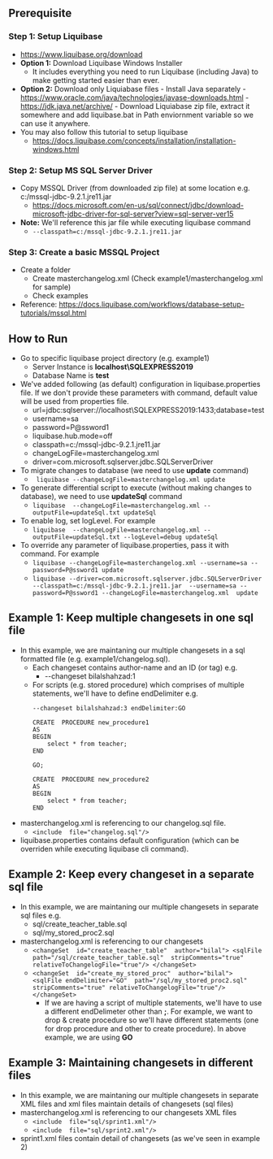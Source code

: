 ## Prerequisite
### Step 1: Setup Liquibase
- https://www.liquibase.org/download
- **Option 1:** Download Liquibase Windows Installer
	- It includes everything you need to run Liquibase (including Java) to make getting started easier than ever.
- **Option 2:** Download only Liquiabase files
		- Install Java separately
			- https://www.oracle.com/java/technologies/javase-downloads.html
			- https://jdk.java.net/archive/ 
		- Download Liquiabase zip file, extract it somewhere and add liquibase.bat in Path enviornment variable so we can use it anywhere.
- You may also follow this tutorial to setup liquibase
	- https://docs.liquibase.com/concepts/installation/installation-windows.html

### Step 2: Setup MS SQL Server Driver
- Copy MSSQL Driver (from downloaded zip file) at some location e.g. c:/mssql-jdbc-9.2.1.jre11.jar
	- https://docs.microsoft.com/en-us/sql/connect/jdbc/download-microsoft-jdbc-driver-for-sql-server?view=sql-server-ver15
- **Note:** We'll reference this jar file while executing liquibase command
	- ```--classpath=c:/mssql-jdbc-9.2.1.jre11.jar```

### Step 3: Create a basic MSSQL Project
- Create a folder 
	- Create masterchangelog.xml (Check example1/masterchangelog.xml for sample)
	- Check examples
- Reference: https://docs.liquibase.com/workflows/database-setup-tutorials/mssql.html

## How to Run
- Go to specific liquibase project directory (e.g. example1)
	 - Server Instance is **localhost\SQLEXPRESS2019**
	 - Database Name is **test**
- We've added following (as default) configuration in liquibase.properties file. If we don't provide these parameters with command, default value will be used from properties file.
	- url=jdbc:sqlserver://localhost\\SQLEXPRESS2019:1433;database=test
	- username=sa
	- password=P@ssword1
	- liquibase.hub.mode=off
	- classpath=c:/mssql-jdbc-9.2.1.jre11.jar
	- changeLogFile=masterchangelog.xml
	- driver=com.microsoft.sqlserver.jdbc.SQLServerDriver
- To migrate changes to database (we need to use **update** command)
	- ``` liquibase --changeLogFile=masterchangelog.xml update```
- To generate differential script to execute (without making changes to database), we need to use **updateSql** command
	- ```liquibase  --changeLogFile=masterchangelog.xml --outputFile=updateSql.txt updateSql ``` 
- To enable log, set logLevel. For example
	- ```liquibase  --changeLogFile=masterchangelog.xml --outputFile=updateSql.txt --logLevel=debug updateSql ``` 
- To override any parameter of liquibase.properties, pass it with command. For example
	- ```liquibase --changeLogFile=masterchangelog.xml --username=sa --password=P@ssword1 update```
	- ```liquibase --driver=com.microsoft.sqlserver.jdbc.SQLServerDriver --classpath=c:/mssql-jdbc-9.2.1.jre11.jar  --username=sa --password=P@ssword1 --changeLogFile=masterchangelog.xml  update```

## Example 1: Keep multiple changesets in one sql file
- In this example, we are maintaning our multiple changesets in a sql formatted file (e.g. example1/changelog.sql).
	- Each changeset contains author-name and an ID (or tag) e.g. 
		- --changeset bilalshahzad:1
	- For scripts (e.g. stored procedure) which comprises of multiple statements, we'll have to define endDelimiter  e.g.		
		``` 
		--changeset bilalshahzad:3 endDelimiter:GO
		
		CREATE  PROCEDURE new_procedure1
		AS
		BEGIN
			select * from teacher;
	    END

		GO;

		CREATE  PROCEDURE new_procedure2
		AS
		BEGIN
			select * from teacher;
	    END

- masterchangelog.xml is referencing to our changelog.sql file.
	- ```<include  file="changelog.sql"/>```
- liquibase.properties contains default configuration (which can be overriden while executing liquibase cli command).

## Example 2: Keep every changeset in a separate sql file
- In this example, we are maintaning our multiple changesets in separate sql files e.g.
	- sql/create_teacher_table.sql
	- sql/my_stored_proc2.sql
- masterchangelog.xml is referencing to our changesets
	- ```<changeSet  id="create_teacher_table"  author="bilal"> <sqlFile path="/sql/create_teacher_table.sql"  stripComments="true"  relativeToChangelogFile="true"/> </changeSet>```			
	- ```<changeSet  id="create_my_stored_proc"  author="bilal"> <sqlFile endDelimiter="GO"  path="/sql/my_stored_proc2.sql" stripComments="true" relativeToChangelogFile="true"/> </changeSet>```
		- If we are having a script of multiple statements, we'll have to use a different endDelimeter other than **;**. For example, we want to drop & create procedure so we'll have different statements (one for drop procedure and other to create procedure). In above example, we are using **GO**

## Example 3: Maintaining changesets in different files
- In this example, we are maintaning our multiple changesets in separate XML files and xml files maintain details of changesets (sql files)
- masterchangelog.xml is referencing to our changesets XML files
	- ```<include  file="sql/sprint1.xml"/>```
	- ```<include  file="sql/sprint2.xml"/>```
- sprint1.xml files contain detail of changesets (as we've seen in example 2)
